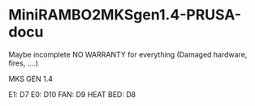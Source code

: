 # MiniRAMBO2MKSgen1.4-PRUSA-docu

Maybe incomplete NO WARRANTY for everything (Damaged hardware, fires, ....)

MKS GEN 1.4

E1: D7
E0: D10
FAN: D9
HEAT BED: D8
